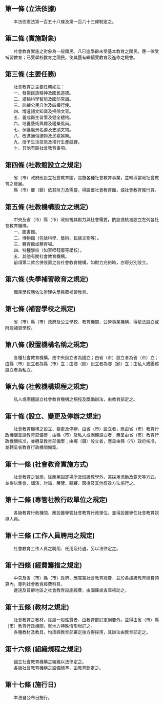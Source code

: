 第一條 (立法依據)
-----------------
　　本法依憲法第一百五十八條及第一百六十三條制定之。  


第二條 (實施對象)
-----------------
　　社會教育實施之對象為一般國民。凡已逾學齡未受基本教育之國民，應一律受補習教育；已受學校教育之國民，使其獲有繼續受教育及進修之機會。  


第三條 (主要任務)
-----------------
　　社會教育之主要任務如左：  
　　一、發揚民族精神及國民道德。  
　　二、灌輸科學智能及國防常識。  
　　三、訓練公民自治及四權行使。  
　　四、增進語文知識及掃除文盲。  
　　五、養成衛生習慣及健全體格。  
　　六、培養藝術興趣及禮樂風尚。  
　　七、保護風景名勝及史蹟文物。  
　　八、改進通俗讀物及民眾娛樂。  
　　九、授予生活技能及推行生產競賽。  
　　十、其他有關社會教育事項。  


第四條 (社教館設立之規定)
-------------------------
　　省（市）政府應設立社會教育館，實施各種社會教育事業，並輔導當地社會教育之發展。  
　　縣（市）鄉（鎮）依其財力及需要，得設置社會教育館，或社會教育推行員。  


第五條 (社教機構設立之規定)
---------------------------
　　中央及省（市）縣（市）政府視其財力與社會需要，酌設或核准設立左列各社會教育機構。  
　　一、圖書館。  
　　二、博物館（包括科學、藝術、民族文物等）。  
　　三、體育館或體育場。  
　　四、特種學校（如盲啞殘廢等學校）。  
　　五、其他有關社會教育機構。  
　　前項第二款合併設置之各社會教育機構，如財力充裕時，亦得分別設立。  


第六條 (失學補習教育之規定)
---------------------------
　　國民學校應依法辦理失學民眾補習教育。  


第七條 (補習學校之規定)
-----------------------
　　省（市）縣（市）政府及公立學校、教育機關、公營事業機構，得依法設立或附設補習學校。  


第八條 (設置機構名稱之規定)
---------------------------
　　各種社會教育機構，由中央設立者為國立；由省（市）設立者為省（市）立；由縣（市）設立者為縣（市）立；由鄉（鎮）設立者為鄉（鎮）立；由私人或團體設立者為私立。  


第九條 (社教機構規程之規定)
---------------------------
　　私人或團體設立社會教育機構之規程及獎勵辦法，由教育部定之。  


第十條 (設立、變更及停辦之規定)
-------------------------------
　　社會教育機構之設立、變更及停辦，由省（市）設立者，應由省（市）教育行政機關呈請教育部備案；由縣（市）及私人或團體設立者，應呈由省（市）教育行政機關核准，並轉呈教育部備案；由鄉（鎮）設立者，應呈由縣（市）政府核准，並轉呈省教育行政機關備案。  


第十一條 (社會教育實施方式)
---------------------------
　　社會教育之實施，除應用固定場所及班級教學外，兼採用流動及露天等方式。並得以集會、講演、討論、展覽、競賽、函授及其他有效方法施行之。  


第十二條 (專管社教行政單位之規定)
---------------------------------
　　各級教育行政機關，應設置專管社會教育行政單位。並得設置專任社會教育視導人員。  


第十三條 (工作人員聘用之規定)
-----------------------------
　　社會教育工作人員之聘用、任用及待遇，另以法律定之。  


第十四條 (經費籌措之規定)
-------------------------
　　中央及省（市）縣（市）政府，應寬籌社會教育經費，並於各該級教育經費預算內，專列社會教育經費科目。  
　　邊遠及貧瘠地區之社會教育設施經費，由國庫或省庫補助之。  


第十五條 (教材之規定)
---------------------
　　社會教育之教材，除屬一般性質者，由教育部訂定綱要外，並得由省（市）縣（市）教育行政機關，就地方特殊情形增訂之。  
　　各種教材及教具，均須經教育部審定後方得採用，其辦法由教育部定之。  


第十六條 (組織規程之規定)
-------------------------
　　國立社會教育機構之組織以法律定之。  
　　各級社會教育機構之設備標準，由教育部定之。  


第十七條 (施行日)
-----------------
　　本法自公布日施行。